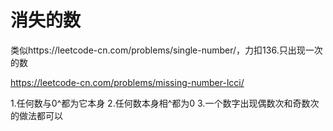 # 消失的数

类似https://leetcode-cn.com/problems/single-number/，力扣136.只出现一次的数


https://leetcode-cn.com/problems/missing-number-lcci/

1.任何数与0^都为它本身
2.任何数本身相^都为0
3.一个数字出现偶数次和奇数次的做法都可以